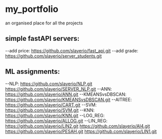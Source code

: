 # my_portfolio
an organised place for all the projects


## simple fastAPI servers:
--add price: https://github.com/slayerio/fast_api.git
--add grade: https://github.com/slayerio/server_students.git


## ML assignments: 
--NLP: https://github.com/slayerio/NLP.git
     https://github.com/slayerio/SERVER_NLP.git
--ANN: https://github.com/slayerio/ANN.git
--KMEANSvsDBSCAN: https://github.com/slayerio/KMEANSvsDBSCAN.git
--AITREE: https://github.com/slayerio/CART.git
--SVM: https://github.com/slayerio/SVM.git
--KNN: https://github.com/slayerio/KNN.git
--LOG_REG: https://github.com/slayerio/ALLOG.git
--LIN_REG: https://github.com/slayerio/LIN2.git
           https://github.com/slayerio/AI4.git
           https://github.com/slayerio/PESAH.git
           https://github.com/slayerio/LIN1.git
